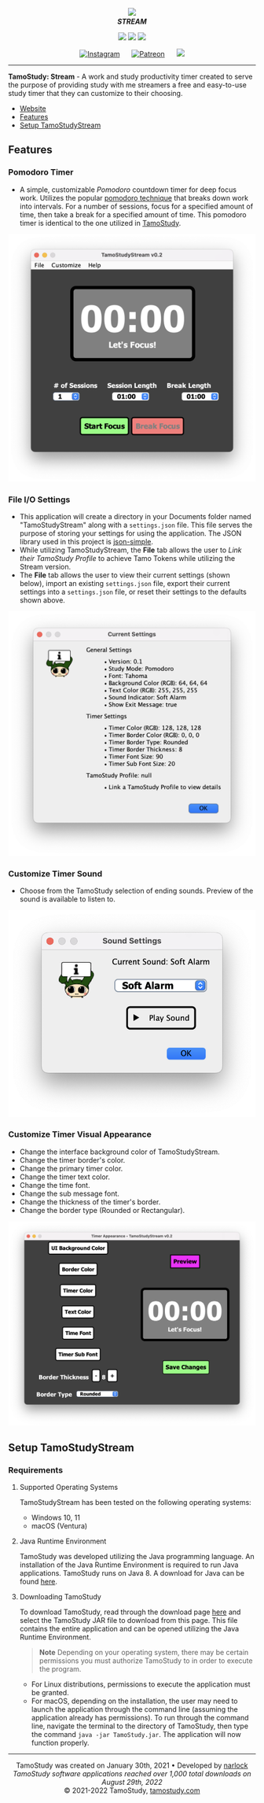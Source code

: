 <!-- Author: @narlock -->

<!-- Main Header -->
<p align="center">
  <img src="https://github.com/narlock/TamoStudy/blob/main/README%20Assets/TamoStudyCard.gif?raw=true" width="400px"/>
  <br>
  <b><i>STREAM</i></b>
</p>

<!-- GitHub Shields-->
<p align="center">
  <a href="https://github.com/TamoStudy/TamoStudyStream/releases/"><img src="https://img.shields.io/github/v/release/TamoStudy/TamoStudyStream"></a>
  <a href="https://github.com/TamoStudy/TamoStudyStream/commits/main"><img src="https://img.shields.io/github/last-commit/TamoStudy/TamoStudyStream"></a>
  <a href="https://discord.gg/eEbEYbXaNS"><img src="https://discordapp.com/api/guilds/821757961830793236/widget.png?style=shield"></a>
</p>

<!-- Social Links -->
<p align="center">
  <a href="https://instagram.com/TamoStudy" style="padding:10px;"><img src="https://i.imgur.com/DCFiEHr.png" alt="Instagram"></a>
    <a href="https://patreon.com/narlock" style="padding:10px;"><img src="https://i.imgur.com/iXAguWQ.png" alt="Patreon"></a>
    <a href="https://twitter.com/narlockDev" style="padding:10px;"><img src="https://i.imgur.com/W8iSkd5.png"></a>
<p>

<hr>

**TamoStudy: Stream** - A work and study productivity timer created to serve the purpose of providing study with me streamers a free and easy-to-use study timer that they can customize to their choosing.

- [Website](http://tamostudy.com/)
- [Features](#Features)
- [Setup TamoStudyStream](#Setup-TamoStudy)

## **Features**

### Pomodoro Timer
- A simple, customizable *Pomodoro* countdown timer for deep focus work. Utilizes the popular [pomodoro technique](https://en.wikipedia.org/wiki/Pomodoro_Technique) that breaks down work into intervals. For a number of sessions, focus for a specified amount of time, then take a break for a specified amount of time. This pomodoro timer is identical to the one utilized in [TamoStudy](https://github.com/narlock/TamoStudy).

![Pomodoro Timer](./README%20Assets/MainScreen.png)

### File I/O Settings
- This application will create a directory in your Documents folder named "TamoStudyStream" along with a `settings.json` file. This file serves the purpose of storing your settings for using the application. The JSON library used in this project is [json-simple](https://code.google.com/archive/p/json-simple/).
- While utilizing TamoStudyStream, the **File** tab allows the user to *Link their TamoStudy Profile* to achieve Tamo Tokens while utilizing the Stream version.
- The **File** tab allows the user to view their current settings (shown below), import an existing `settings.json` file, export their current settings into a `settings.json` file, or reset their settings to the defaults shown above.

![Settings](./README%20Assets/Settings.png)

### Customize Timer Sound
- Choose from the TamoStudy selection of ending sounds. Preview of the sound is available to listen to.

![Sound Settings](./README%20Assets/SoundSettings.png)

### Customize Timer Visual Appearance
- Change the interface background color of TamoStudyStream.
- Change the timer border's color.
- Change the primary timer color.
- Change the timer text color.
- Change the time font.
- Change the sub message font.
- Change the thickness of the timer's border.
- Change the border type (Rounded or Rectangular).

![Timer Customize Settings](./README%20Assets/TimerAppearance.png)

## **Setup TamoStudyStream**

### Requirements

1. Supported Operating Systems

      TamoStudyStream has been tested on the following operating systems:
      - Windows 10, 11
      - macOS (Ventura)

2. Java Runtime Environment

    TamoStudy was developed utilizing the Java programming language. An installation of the Java Runtime Environment is required to run Java applications. TamoStudy runs on Java 8. A download for Java can be found [here](https://www.java.com/en/download/).

3. Downloading TamoStudy

    To download TamoStudy, read through the download page [here](https://github.com/TamoStudy/TamoStudyStream/releases) and select the TamoStudy JAR file to download from this page. This file contains the entire application and can be opened utilizing the Java Runtime Environment.

    > **Note**
    > Depending on your operating system, there may be certain permissions you must authorize TamoStudy to in order to execute the program.
    - For Linux distributions, permissions to execute the application must be granted.
    - For macOS, depending on the installation, the user may need to launch the application through the command line (assuming the application already has permissions). To run through the command line, navigate the terminal to the directory of TamoStudy, then type the command `java -jar TamoStudy.jar`. The application will now function properly.

<hr>
<p align="center">
TamoStudy was created on January 30th, 2021 • Developed by <a href="https://github.com/narlock">narlock</a><br>
<i>TamoStudy software applications reached over 1,000 total downloads on August 29th, 2022</i> <br>
&copy; 2021-2022 TamoStudy, <a href="http://tamostudy.com">tamostudy.com</a>
</p>
